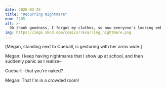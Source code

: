 ```yaml
---
date: 2020-03-25
title: "Recurring Nightmare"
num: 2285
alt: >-
  Oh thank goodness, I forgot my clothes, so now everyone's looking embarrassed and backing away.
img: https://imgs.xkcd.com/comics/recurring_nightmare.png
---
```

[Megan, standing next to Cueball, is gesturing with her arms wide.]

Megan: I keep having nightmares that I show up at school, and then suddenly panic as I realize–

Cueball: –that you're naked?

Megan: That I'm in a crowded room!